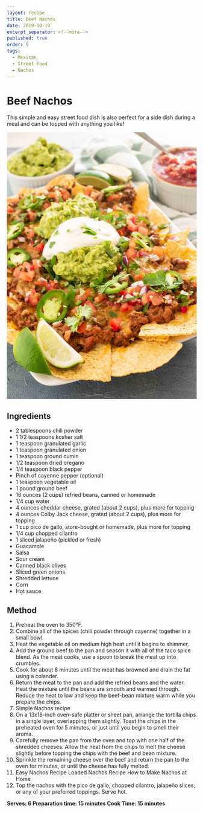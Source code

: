 ```yaml
---
layout: recipe
title: Beef Nachos
date: 2019-10-19
excerpt_separator: <!--more-->
published: true
order: 9
tags:
  - Mexican
  - Street Food
  - Nachos
---
```


# Beef Nachos
This simple and easy street food dish is also perfect for a side dish during a meal and can be topped with anything you like!

<!--more-->

[![Beef Nachos](/_uploads/nachos.jpg)](/_uploads/nachos.jpg)

## Ingredients

- 2 tablespoons chili powder
- 1 1/2 teaspoons kosher salt
- 1 teaspoon granulated garlic
- 1 teaspoon granulated onion
- 1 teaspoon ground cumin
- 1/2 teaspoon dried oregano
- 1/4 teaspoon black pepper
- Pinch of cayenne pepper (optional)
- 1 teaspoon vegetable oil
- 1 pound ground beef
- 16 ounces (2 cups) refried beans, canned or homemade
- 1/4 cup water
- 4 ounces cheddar cheese, grated (about 2 cups), plus more for topping
- 4 ounces Colby Jack cheese, grated (about 2 cups), plus more for topping
- 1 cup pico de gallo, store-bought or homemade, plus more for topping
- 1/4 cup chopped cilantro
- 1 sliced jalapeño (pickled or fresh)
- Guacamole
- Salsa
- Sour cream
- Canned black olives
- Sliced green onions
- Shredded lettuce
- Corn
- Hot sauce

## Method

1. Preheat the oven to 350°F.
2. Combine all of the spices (chili powder through cayenne) together in a small bowl.
3. Heat the vegetable oil on medium high heat until it begins to shimmer.
4. Add the ground beef to the pan and season it with all of the taco spice blend. As the meat cooks, use a spoon to break the meat up into crumbles.
5. Cook for about 8 minutes until the meat has browned and drain the fat using a colander.
6. Return the meat to the pan and add the refried beans and the water. Heat the mixture until the beans are smooth and warmed through. Reduce the heat to low and keep the beef-bean mixture warm while you prepare the chips.
7. Simple Nachos recipe
8. On a 13x18-inch oven-safe platter or sheet pan, arrange the tortilla chips in a single layer, overlapping them slightly. Toast the chips in the preheated oven for 5 minutes, or just until you begin to smell their aroma.
9. Carefully remove the pan from the oven and top with one half of the shredded cheeses. Allow the heat from the chips to melt the cheese slightly before topping the chips with the beef and bean mixture.
10. Sprinkle the remaining cheese over the beef and return the pan to the oven for minutes, or until the cheese has fully melted.
11. Easy Nachos Recipe Loaded Nachos Recipe How to Make Nachos at Home
12. Top the nachos with the pico de gallo, chopped cilantro, jalapeño slices, or any of your preferred toppings. Serve hot.

**Serves: 6
Preparation time: 15 minutes
Cook Time: 15 minutes**
